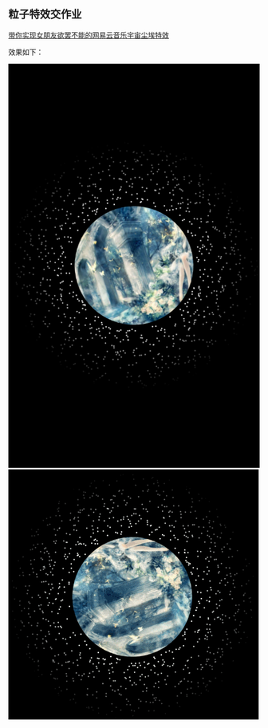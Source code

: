 ## 粒子特效交作业

[带你实现女朋友欲罢不能的网易云音乐宇宙尘埃特效](https://juejin.im/post/6871049441546567688)

效果如下：

![效果图](./img/dimples.png)
![效果图](./img/dimples.gif)